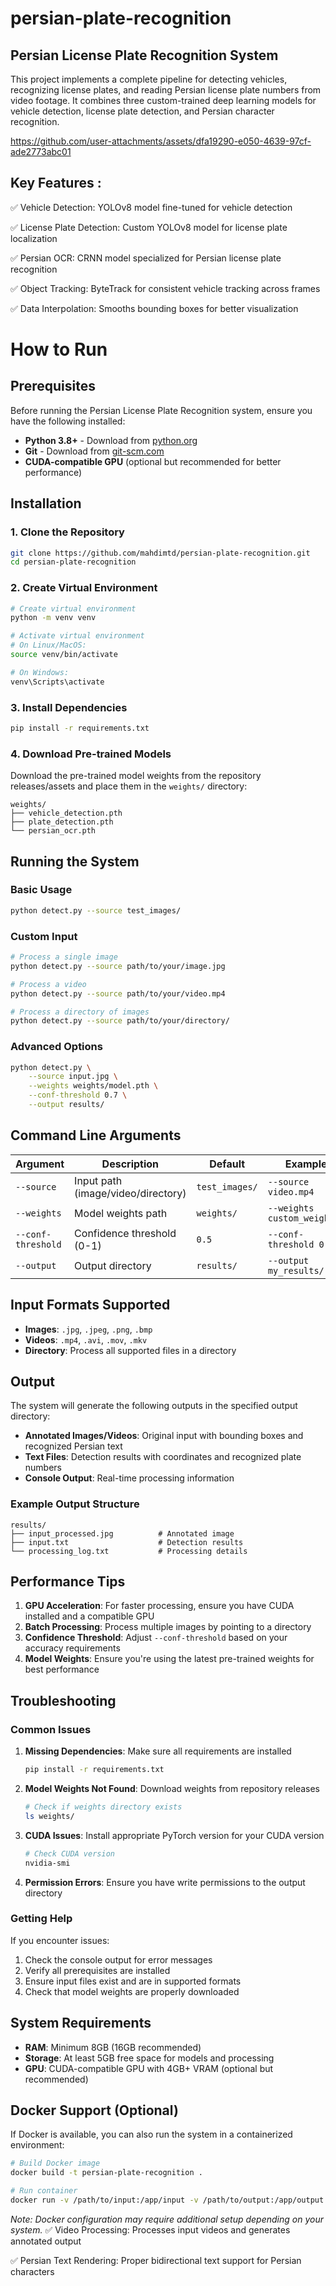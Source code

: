 # persian-plate-recognition
## Persian License Plate Recognition System
This project implements a complete pipeline for detecting vehicles, recognizing license plates, and reading Persian license plate numbers from video footage. It combines three custom-trained deep learning models for vehicle detection, license plate detection, and Persian character recognition.

https://github.com/user-attachments/assets/dfa19290-e050-4639-97cf-ade2773abc01




## Key Features :

✅​ Vehicle Detection: YOLOv8 model fine-tuned for vehicle detection

✅​ License Plate Detection: Custom YOLOv8 model for license plate localization

✅​ Persian OCR: CRNN model specialized for Persian license plate recognition

✅​ Object Tracking: ByteTrack for consistent vehicle tracking across frames

✅​ Data Interpolation: Smooths bounding boxes for better visualization


# How to Run

## Prerequisites

Before running the Persian License Plate Recognition system, ensure you have the following installed:

- **Python 3.8+** - Download from [python.org](https://www.python.org/downloads/)
- **Git** - Download from [git-scm.com](https://git-scm.com/)
- **CUDA-compatible GPU** (optional but recommended for better performance)

## Installation

### 1. Clone the Repository

```bash
git clone https://github.com/mahdimtd/persian-plate-recognition.git
cd persian-plate-recognition
```

### 2. Create Virtual Environment

```bash
# Create virtual environment
python -m venv venv

# Activate virtual environment
# On Linux/MacOS:
source venv/bin/activate

# On Windows:
venv\Scripts\activate
```

### 3. Install Dependencies

```bash
pip install -r requirements.txt
```

### 4. Download Pre-trained Models

Download the pre-trained model weights from the repository releases/assets and place them in the `weights/` directory:

```
weights/
├── vehicle_detection.pth
├── plate_detection.pth
└── persian_ocr.pth
```

## Running the System

### Basic Usage

```bash
python detect.py --source test_images/
```

### Custom Input

```bash
# Process a single image
python detect.py --source path/to/your/image.jpg

# Process a video
python detect.py --source path/to/your/video.mp4

# Process a directory of images
python detect.py --source path/to/your/directory/
```

### Advanced Options

```bash
python detect.py \
    --source input.jpg \
    --weights weights/model.pth \
    --conf-threshold 0.7 \
    --output results/
```

## Command Line Arguments

| Argument | Description | Default | Example |
|----------|-------------|---------|---------|
| `--source` | Input path (image/video/directory) | `test_images/` | `--source video.mp4` |
| `--weights` | Model weights path | `weights/` | `--weights custom_weights/` |
| `--conf-threshold` | Confidence threshold (0-1) | `0.5` | `--conf-threshold 0.7` |
| `--output` | Output directory | `results/` | `--output my_results/` |

## Input Formats Supported

- **Images**: `.jpg`, `.jpeg`, `.png`, `.bmp`
- **Videos**: `.mp4`, `.avi`, `.mov`, `.mkv`
- **Directory**: Process all supported files in a directory

## Output

The system will generate the following outputs in the specified output directory:

- **Annotated Images/Videos**: Original input with bounding boxes and recognized Persian text
- **Text Files**: Detection results with coordinates and recognized plate numbers
- **Console Output**: Real-time processing information

### Example Output Structure

```
results/
├── input_processed.jpg          # Annotated image
├── input.txt                    # Detection results
└── processing_log.txt           # Processing details
```

## Performance Tips

1. **GPU Acceleration**: For faster processing, ensure you have CUDA installed and a compatible GPU
2. **Batch Processing**: Process multiple images by pointing to a directory
3. **Confidence Threshold**: Adjust `--conf-threshold` based on your accuracy requirements
4. **Model Weights**: Ensure you're using the latest pre-trained weights for best performance

## Troubleshooting

### Common Issues

1. **Missing Dependencies**: Make sure all requirements are installed
   ```bash
   pip install -r requirements.txt
   ```

2. **Model Weights Not Found**: Download weights from repository releases
   ```bash
   # Check if weights directory exists
   ls weights/
   ```

3. **CUDA Issues**: Install appropriate PyTorch version for your CUDA version
   ```bash
   # Check CUDA version
   nvidia-smi
   ```

4. **Permission Errors**: Ensure you have write permissions to the output directory

### Getting Help

If you encounter issues:

1. Check the console output for error messages
2. Verify all prerequisites are installed
3. Ensure input files exist and are in supported formats
4. Check that model weights are properly downloaded

## System Requirements

- **RAM**: Minimum 8GB (16GB recommended)
- **Storage**: At least 5GB free space for models and processing
- **GPU**: CUDA-compatible GPU with 4GB+ VRAM (optional but recommended)

## Docker Support (Optional)

If Docker is available, you can also run the system in a containerized environment:

```bash
# Build Docker image
docker build -t persian-plate-recognition .

# Run container
docker run -v /path/to/input:/app/input -v /path/to/output:/app/output persian-plate-recognition
```

*Note: Docker configuration may require additional setup depending on your system.*
✅​ Video Processing: Processes input videos and generates annotated output

✅​ Persian Text Rendering: Proper bidirectional text support for Persian characters




